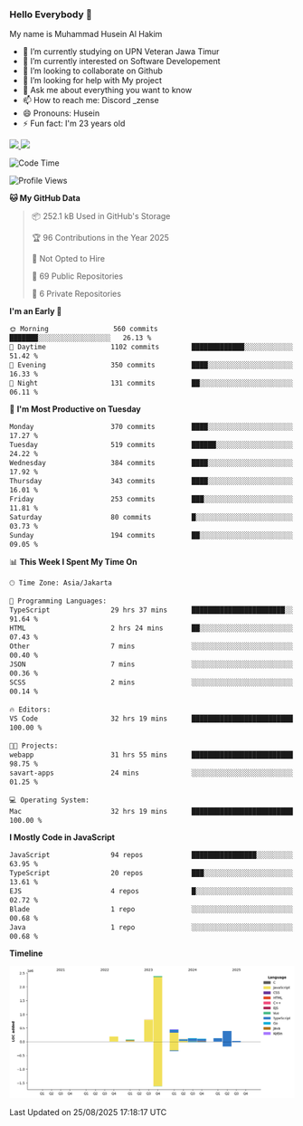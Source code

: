 ### Hello Everybody 👋

My name is Muhammad Husein Al Hakim

- 🔭 I’m currently studying on UPN Veteran Jawa Timur
- 🌱 I’m currently interested on Software Developement
- 👯 I’m looking to collaborate on Github
- 🤔 I’m looking for help with My project
- 💬 Ask me about everything you want to know
- 📫 How to reach me: Discord _zense
- 😄 Pronouns: Husein
- ⚡ Fun fact: I'm 23 years old

<p align="left">
<a href="https://github.com/huseinhq">
  <img height="180em" src="https://github-readme-stats-eight-theta.vercel.app/api?username=huseinhq&show_icons=true&theme=algolia&include_all_commits=true&count_private=true"/>
  <img height="180em" src="https://github-readme-stats-eight-theta.vercel.app/api/top-langs/?username=huseinhq&layout=compact&langs_count=8&theme=algolia"/>
</a>
</p>

<!--START_SECTION:waka-->
![Code Time](http://img.shields.io/badge/Code%20Time-2%2C575%20hrs%2047%20mins-blue)

![Profile Views](http://img.shields.io/badge/Profile%20Views-0-blue)

**🐱 My GitHub Data** 

> 📦 252.1 kB Used in GitHub's Storage 
 > 
> 🏆 96 Contributions in the Year 2025
 > 
> 🚫 Not Opted to Hire
 > 
> 📜 69 Public Repositories 
 > 
> 🔑 6 Private Repositories 
 > 
**I'm an Early 🐤** 

```text
🌞 Morning                560 commits         ███████░░░░░░░░░░░░░░░░░░   26.13 % 
🌆 Daytime                1102 commits        █████████████░░░░░░░░░░░░   51.42 % 
🌃 Evening                350 commits         ████░░░░░░░░░░░░░░░░░░░░░   16.33 % 
🌙 Night                  131 commits         ██░░░░░░░░░░░░░░░░░░░░░░░   06.11 % 
```
📅 **I'm Most Productive on Tuesday** 

```text
Monday                   370 commits         ████░░░░░░░░░░░░░░░░░░░░░   17.27 % 
Tuesday                  519 commits         ██████░░░░░░░░░░░░░░░░░░░   24.22 % 
Wednesday                384 commits         ████░░░░░░░░░░░░░░░░░░░░░   17.92 % 
Thursday                 343 commits         ████░░░░░░░░░░░░░░░░░░░░░   16.01 % 
Friday                   253 commits         ███░░░░░░░░░░░░░░░░░░░░░░   11.81 % 
Saturday                 80 commits          █░░░░░░░░░░░░░░░░░░░░░░░░   03.73 % 
Sunday                   194 commits         ██░░░░░░░░░░░░░░░░░░░░░░░   09.05 % 
```


📊 **This Week I Spent My Time On** 

```text
🕑︎ Time Zone: Asia/Jakarta

💬 Programming Languages: 
TypeScript               29 hrs 37 mins      ███████████████████████░░   91.64 % 
HTML                     2 hrs 24 mins       ██░░░░░░░░░░░░░░░░░░░░░░░   07.43 % 
Other                    7 mins              ░░░░░░░░░░░░░░░░░░░░░░░░░   00.40 % 
JSON                     7 mins              ░░░░░░░░░░░░░░░░░░░░░░░░░   00.36 % 
SCSS                     2 mins              ░░░░░░░░░░░░░░░░░░░░░░░░░   00.14 % 

🔥 Editors: 
VS Code                  32 hrs 19 mins      █████████████████████████   100.00 % 

🐱‍💻 Projects: 
webapp                   31 hrs 55 mins      █████████████████████████   98.75 % 
savart-apps              24 mins             ░░░░░░░░░░░░░░░░░░░░░░░░░   01.25 % 

💻 Operating System: 
Mac                      32 hrs 19 mins      █████████████████████████   100.00 % 
```

**I Mostly Code in JavaScript** 

```text
JavaScript               94 repos            ████████████████░░░░░░░░░   63.95 % 
TypeScript               20 repos            ███░░░░░░░░░░░░░░░░░░░░░░   13.61 % 
EJS                      4 repos             █░░░░░░░░░░░░░░░░░░░░░░░░   02.72 % 
Blade                    1 repo              ░░░░░░░░░░░░░░░░░░░░░░░░░   00.68 % 
Java                     1 repo              ░░░░░░░░░░░░░░░░░░░░░░░░░   00.68 % 
```



**Timeline**

![Lines of Code chart](https://raw.githubusercontent.com/HuseinHQ/HuseinHQ/main/assets/bar_graph.png)


 Last Updated on 25/08/2025 17:18:17 UTC
<!--END_SECTION:waka-->
